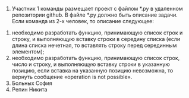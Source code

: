 1. Участник 1 команды размещает проект с файлом *.py в удаленном
репозитории github. В файле *.py должно быть описание задачи.
Если команда из 2-х человек, то описание следующее:
1) необходимо разработать функцию, принимающую список строк и строку, и
выполняющую вставку строки в середину списка (если длина списка
нечетная, то вставлять строку перед серединным элементом);
2) необходимо разработать функцию, принимающую список строк, число и
строку, и выполняющую вставку строки в указанную позицию, если вставка
на указанную позицию невозможна, то вернуть сообщение «operation is not
possible».
1) Больных София
2) Репин Никита
